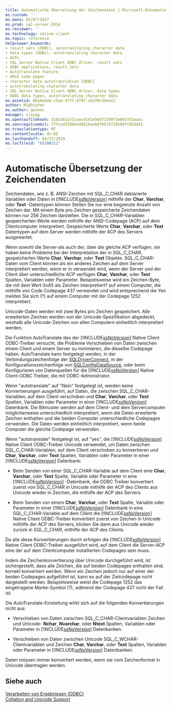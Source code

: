 ```yaml
---
title: Automatische Übersetzung der Zeichendaten | Microsoft-Dokumentation
ms.custom: ''
ms.date: 03/07/2017
ms.prod: sql-server-2014
ms.reviewer: ''
ms.technology: native-client
ms.topic: reference
helpviewer_keywords:
- result sets [ODBC], autotranslating character data
- data types [ODBC], autotranslating character data
- ACPs
- SQL Server Native Client ODBC driver, result sets
- ODBC applications, result sets
- AutoTranslate feature
- ANSI code pages
- character data autotranslation [ODBC]
- autotranslating character data
- SQL Server Native Client ODBC driver, data types
- ODBC data types, autotranslating character data
ms.assetid: 86a8adda-c5ad-477f-870f-cb370c39ee13
author: MightyPen
ms.author: genemi
manager: craigg
ms.openlocfilehash: 5182ab1a72caac4181e50df2199f3e0457d3aaac
ms.sourcegitcommit: f7fced330b64d6616aeb8766747295807c92dd41
ms.translationtype: MT
ms.contentlocale: de-DE
ms.lasthandoff: 04/23/2019
ms.locfileid: "63200212"
---
```

# <a name="autotranslation-of-character-data"></a>Automatische Übersetzung der Zeichendaten
  Zeichendaten, wie z. B. ANSI-Zeichen mit SQL_C_CHAR deklarierte Variablen oder Daten in [!INCLUDE[ssNoVersion](../../includes/ssnoversion-md.md)] mithilfe der **Char**, **Varchar**, oder **Text** -Datentypen können Stellen Sie nur eine begrenzte Anzahl von Zeichen dar. Mit einem Byte pro Zeichen gespeicherte Zeichendaten können nur 256 Zeichen darstellen. Die in SQL_C_CHAR-Variablen gespeicherten Werte werden mithilfe der ANSI-Codepage (ACP) auf dem Clientcomputer interpretiert. Gespeicherte Werte **Char**, **Varchar**, oder **Text** Datentypen auf dem Server werden mithilfe der ACP des Servers ausgewertet.  
  
 Wenn sowohl die Server-als auch der, über die gleiche ACP verfügen, sie haben keine Probleme bei der Interpretation der in SQL_C_CHAR, gespeicherten Werte **Char**, **Varchar**, oder **Text** Objekte. SQL_C_CHAR-Daten vom Client können als ein anderes Zeichen auf dem Server interpretiert werden, wenn er in verwendet wird, wenn der Server und der Client über unterschiedliche ACP verfügen **Char**, **Varchar**, oder **Text** Spalten, Variablen oder Parameter. Beispielsweise wird ein Zeichen-Byte, die mit dem Wert 0xA5 als Zeichen interpretiert? auf einem Computer, die mithilfe von Code Codepage 437 verwendet und wird entsprechend die Yen melden Sie sich (?) auf einem Computer mit der Codepage 1252 interpretiert.  
  
 Unicode-Daten werden mit zwei Bytes pro Zeichen gespeichert. Alle erweiterten Zeichen werden von der Unicode-Spezifikation abgedeckt, weshalb alle Unicode-Zeichen von allen Computern einheitlich interpretiert werden.  
  
 Die Funktion AutoTranslate des der [!INCLUDE[ssNoVersion](../../includes/ssnoversion-md.md)] Native Client ODBC-Treiber versucht, die Probleme Verschieben von Daten zwischen einem Client und einem Server zu minimieren, die dieselbe Codepage haben. AutoTranslate kann festgelegt werden, in der Verbindungszeichenfolge der [SQLDriverConnect](../native-client-odbc-api/sqldriverconnect.md), in der Konfigurationszeichenfolge von [SQLConfigDataSource](../native-client-odbc-api/sqlconfigdatasource.md), oder beim Konfigurieren von Datenquellen für die [!INCLUDE[ssNoVersion](../../includes/ssnoversion-md.md)] Native Client-ODBC Treiber, die mit ODBC-Administrator.  
  
 Wenn "autotranslate" auf "Nein" festgelegt ist, werden keine Konvertierungen ausgeführt, auf Daten, die zwischen SQL_C_CHAR-Variablen, auf dem Client verschoben und **Char**, **Varchar**, oder **Text** Spalten, Variablen oder Parameter in einer [!INCLUDE[ssNoVersion](../../includes/ssnoversion-md.md)] Datenbank. Die Bitmuster werden auf dem Client- und dem Servercomputer möglicherweise unterschiedlich interpretiert, wenn die Daten erweiterte Zeichen enthalten und die beiden Computer unterschiedliche Codepages verwenden. Die Daten werden einheitlich interpretiert, wenn beide Computer die gleiche Codepage verwenden.  
  
 Wenn "autotranslate" festgelegt ist, auf "yes", die [!INCLUDE[ssNoVersion](../../includes/ssnoversion-md.md)] Native Client ODBC-Treiber Unicode verwendet, um Daten zwischen SQL_C_CHAR-Variablen, auf dem Client verschoben zu konvertieren und **Char**, **Varchar**, oder **Text** Spalten, Variablen oder Parameter in einer [!INCLUDE[ssNoVersion](../../includes/ssnoversion-md.md)] Datenbank:  
  
-   Beim Senden von einer SQL_C_CHAR-Variable auf dem Client eine **Char**, **Varchar**, oder **Text** Spalte, Variable oder Parameter in eine [!INCLUDE[ssNoVersion](../../includes/ssnoversion-md.md)] -Datenbank, die ODBC Treiber konvertiert zuerst von SQL_C_CHAR in Unicode mithilfe der ACP des Clients aus Unicode wieder in Zeichen, die mithilfe der ACP des Servers.  
  
-   Beim Senden von einem **Char**, **Varchar**, oder **Text** Spalte, Variable oder Parameter in einer [!INCLUDE[ssNoVersion](../../includes/ssnoversion-md.md)] Datenbank in eine SQL_C_CHAR-Variable auf dem Client die [!INCLUDE[ssNoVersion](../../includes/ssnoversion-md.md)] Native Client ODBC-Treiber konvertiert zuerst von Zeichen in Unicode mithilfe der ACP des Servers, klicken Sie dann aus Unicode wieder zurück in SQL_C_CHAR, mithilfe der ACP des Clients.  
  
 Da alle diese Konvertierungen durch erfolgen die [!INCLUDE[ssNoVersion](../../includes/ssnoversion-md.md)] Native Client ODBC-Treiber ausgeführt wird, auf dem Client die Server-ACP eine der auf dem Clientcomputer installierten Codepages sein muss.  
  
 Indem die Zeichenkonvertierung über Unicode durchgeführt wird, ist sichergestellt, dass alle Zeichen, die auf beiden Codepages enthalten sind, korrekt konvertiert werden. Wenn ein Zeichen jedoch nur auf einer der beiden Codepages aufgeführt ist, kann es auf der Zielcodepage nicht dargestellt werden. Beispielsweise weist die Codepage 1252 das eingetragene Marke-Symbol (?), während der Codepage 437 nicht der Fall ist.  
  
 Die AutoTranslate-Einstellung wirkt sich auf die folgenden Konvertierungen nicht aus:  
  
-   Verschieben von Daten zwischen SQL_C_CHAR-Clientvariablen Zeichen und Unicode- **Nchar**, **Nvarchar**, oder **Ntext** Spalten, Variablen oder Parameter in [!INCLUDE[ssNoVersion](../../includes/ssnoversion-md.md)] Datenbanken.  
  
-   Verschieben von Daten zwischen Unicode SQL_C_WCHAR-Clientvariablen und Zeichen **Char**, **Varchar**, oder **Text** Spalten, Variablen oder Parameter in [!INCLUDE[ssNoVersion](../../includes/ssnoversion-md.md)] Datenbanken.  
  
 Daten müssen immer konvertiert werden, wenn sie vom Zeichenformat in Unicode übertragen werden.  
  
## <a name="see-also"></a>Siehe auch  
 [Verarbeiten von Ergebnissen &#40;ODBC&#41;](processing-results-odbc.md)   
 [Collation and Unicode Support](../collations/collation-and-unicode-support.md)  
  
  
